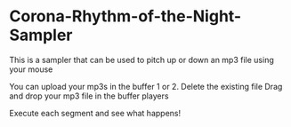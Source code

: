 # Corona-Rhythm-of-the-Night-Sampler
This is a sampler that can be used to pitch up or down an mp3 file using your mouse

You can upload your mp3s in the buffer 1 or 2. Delete the existing file
Drag and drop your mp3 file in the buffer players

Execute each segment and see what happens!
